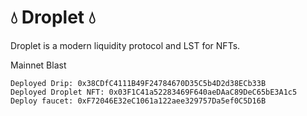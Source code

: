 # 💧 Droplet 💧

Droplet is a modern liquidity protocol and LST for NFTs.

Mainnet Blast
```
Deployed Drip: 0x38CDfC4111B49F24784670D35C5b4D2d38ECb33B
Deployed Droplet NFT: 0x03F1C41a52283469F640aeDAaC89DeC65bE3A1c5
Deploy faucet: 0xF72046E32eC1061a122aee329757Da5ef0C5D16B
```